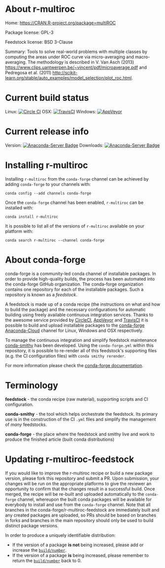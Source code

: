 About r-multiroc
================

Home: https://CRAN.R-project.org/package=multiROC

Package license: GPL-3

Feedstock license: BSD 3-Clause

Summary: Tools to solve real-world problems with multiple classes by computing the areas under ROC curve via micro-averaging and macro-averaging. The methodology is described in V. Van Asch (2013) <https://www.clips.uantwerpen.be/~vincent/pdf/microaverage.pdf> and Pedregosa et al. (2011) <http://scikit-learn.org/stable/auto_examples/model_selection/plot_roc.html>.



Current build status
====================

Linux: [![Circle CI](https://circleci.com/gh/conda-forge/r-multiroc-feedstock.svg?style=shield)](https://circleci.com/gh/conda-forge/r-multiroc-feedstock)
OSX: [![TravisCI](https://travis-ci.org/conda-forge/r-multiroc-feedstock.svg?branch=master)](https://travis-ci.org/conda-forge/r-multiroc-feedstock)
Windows: [![AppVeyor](https://ci.appveyor.com/api/projects/status/github/conda-forge/r-multiroc-feedstock?svg=True)](https://ci.appveyor.com/project/conda-forge/r-multiroc-feedstock/branch/master)

Current release info
====================
Version: [![Anaconda-Server Badge](https://anaconda.org/conda-forge/r-multiroc/badges/version.svg)](https://anaconda.org/conda-forge/r-multiroc)
Downloads: [![Anaconda-Server Badge](https://anaconda.org/conda-forge/r-multiroc/badges/downloads.svg)](https://anaconda.org/conda-forge/r-multiroc)

Installing r-multiroc
=====================

Installing `r-multiroc` from the `conda-forge` channel can be achieved by adding `conda-forge` to your channels with:

```
conda config --add channels conda-forge
```

Once the `conda-forge` channel has been enabled, `r-multiroc` can be installed with:

```
conda install r-multiroc
```

It is possible to list all of the versions of `r-multiroc` available on your platform with:

```
conda search r-multiroc --channel conda-forge
```


About conda-forge
=================

conda-forge is a community-led conda channel of installable packages.
In order to provide high-quality builds, the process has been automated into the
conda-forge GitHub organization. The conda-forge organization contains one repository
for each of the installable packages. Such a repository is known as a *feedstock*.

A feedstock is made up of a conda recipe (the instructions on what and how to build
the package) and the necessary configurations for automatic building using freely
available continuous integration services. Thanks to the awesome service provided by
[CircleCI](https://circleci.com/), [AppVeyor](http://www.appveyor.com/)
and [TravisCI](https://travis-ci.org/) it is possible to build and upload installable
packages to the [conda-forge](https://anaconda.org/conda-forge)
[Anaconda-Cloud](http://docs.anaconda.org/) channel for Linux, Windows and OSX respectively.

To manage the continuous integration and simplify feedstock maintenance
[conda-smithy](http://github.com/conda-forge/conda-smithy) has been developed.
Using the ``conda-forge.yml`` within this repository, it is possible to re-render all of
this feedstock's supporting files (e.g. the CI configuration files) with ``conda smithy rerender``.

For more information please check the [conda-forge documentation](https://conda-forge.org/docs/).

Terminology
===========

**feedstock** - the conda recipe (raw material), supporting scripts and CI configuration.

**conda-smithy** - the tool which helps orchestrate the feedstock.
                   Its primary use is in the construction of the CI ``.yml`` files
                   and simplify the management of *many* feedstocks.

**conda-forge** - the place where the feedstock and smithy live and work to
                  produce the finished article (built conda distributions)


Updating r-multiroc-feedstock
=============================

If you would like to improve the r-multiroc recipe or build a new
package version, please fork this repository and submit a PR. Upon submission,
your changes will be run on the appropriate platforms to give the reviewer an
opportunity to confirm that the changes result in a successful build. Once
merged, the recipe will be re-built and uploaded automatically to the
`conda-forge` channel, whereupon the built conda packages will be available for
everybody to install and use from the `conda-forge` channel.
Note that all branches in the conda-forge/r-multiroc-feedstock are
immediately built and any created packages are uploaded, so PRs should be based
on branches in forks and branches in the main repository should only be used to
build distinct package versions.

In order to produce a uniquely identifiable distribution:
 * If the version of a package **is not** being increased, please add or increase
   the [``build/number``](http://conda.pydata.org/docs/building/meta-yaml.html#build-number-and-string).
 * If the version of a package **is** being increased, please remember to return
   the [``build/number``](http://conda.pydata.org/docs/building/meta-yaml.html#build-number-and-string)
   back to 0.